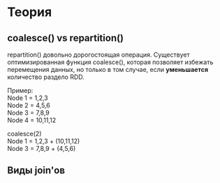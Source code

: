 # Теория

## coalesce() vs repartition()
repartition() довольно дорогостоящая операция. Существует оптимизированная функция coalesce(), которая позволяет избежать перемещения данных, но только в том случае, если **уменьшается** количество раздело RDD.

Пример:
<br>
Node 1 = 1,2,3
<br>
Node 2 = 4,5,6
<br>
Node 3 = 7,8,9
<br>
Node 4 = 10,11,12

coalesce(2)
<br>
Node 1 = 1,2,3 + (10,11,12)
<br>
Node 3 = 7,8,9 + (4,5,6)

## Виды join'ов

